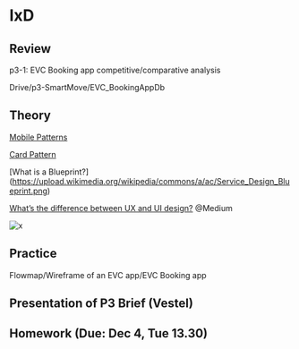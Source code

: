 # IxD  

## Review

p3-1: EVC Booking app competitive/comparative analysis 

Drive/p3-SmartMove/EVC_BookingAppDb

## Theory

[Mobile Patterns](http://www.dan.sv.it/teaching/ixd307f17/files/mobilePatterns.pdf)

[Card Pattern](https://material.io/design/components/cards.html#)

[What is a Blueprint?] (https://upload.wikimedia.org/wikipedia/commons/a/ac/Service_Design_Blueprint.png)

[What’s the difference between UX and UI design?](https://medium.freecodecamp.org/whats-the-difference-between-ux-and-ui-design-2ca8d107de14) @Medium

![x](http://www.writingfordesigners.com/wp-content/uploads/2016/11/Knowing-the-difference-between-the-UX-and-UI-design-1-1.jpg)

## Practice

Flowmap/Wireframe of an EVC app/EVC Booking app

## Presentation of P3 Brief (Vestel)



## Homework (Due: Dec 4, Tue 13.30)

